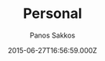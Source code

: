 ---
title: Personal
github: https://github.com/le4ker/personal-jekyll-theme
demo: https://le4ker.github.io/personal-jekyll-theme/
author: Panos Sakkos
ssg:
  - Jekyll
cms:
  - No Cms
date: 2015-06-27T16:56:59.000Z
github_branch: master
description: ' :bowtie: { Personal } Jekyll theme'
stale: false
---